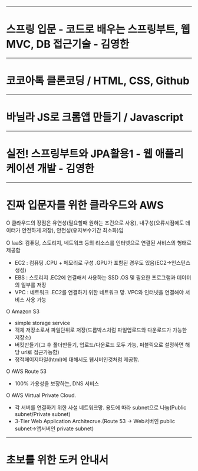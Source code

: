 
--------------------------------
# 스프링 입문 - 코드로 배우는 스프링부트, 웹MVC, DB 접근기술 - 김영한


--------------------------------
# 코코아톡 클론코딩 / HTML, CSS, Github


--------------------------------
# 바닐라 JS로 크롬앱 만들기 / Javascript


--------------------------------
# 실전! 스프링부트와 JPA활용1 - 웹 애플리케이션 개발 - 김영한


--------------------------------
# 진짜 입문자를 위한 클라우드와 AWS

O 클라우드의 장점은 유연성(필요할때 원하는 조건으로 사용), 내구성(오류시점에도 데이터가 안전하게 저장), 안전성(유지보수기간 최소화)임

O IaaS: 컴퓨팅, 스토리지, 네트워크 등의 리소스를 인터넷으로 연결된 서비스의 형태로 제공함
 - EC2 : 컴퓨팅 .CPU + 메모리로 구성 .GPU가 포함된 경우도 있음(EC2->인스턴스 생성)
 - EBS : 스토리지 .EC2에 연결해서 사용하는 SSD .OS 및 필요한 프로그램과 데이터의 일부를 저장
 - VPC : 네트워크 .EC2를 연결하기 위한 네트워크 망. VPC와 인터넷을 연결해야 서비스 사용 가능

O Amazon S3
 - simple storage service
 - 객체 저장소로서 파일단위로 저장(드롭박스처럼 파일업로드와 다운로드가 가능한 저장소)
 - 버킷만들기(그 후 폴더만들기, 업로드/다운로드 모두 가능, 퍼블릭으로 설정하면 해당 url로 접근가능함)
 - 정적페이지파일(html)에 대해서도 웹서버인것처럼 제공함. 

O AWS Route 53
 - 100% 가용성을 보장하는, DNS 서비스

O AWS Virtual Private Cloud.
 - 각 서버를 연결하기 위한 사설 네트워크망. 용도에 따라 subnet으로 나눔(Public subnet/Private subnet)
 - 3-Tier Web Application Architecrue.(Route 53 -> Web서버인 public subnet->앱서버인 private subnet)

--------------------------------
# 초보를 위한 도커 안내서
